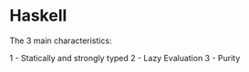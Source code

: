# Haskell

The 3 main characteristics:

1 - Statically and strongly typed
2 - Lazy Evaluation
3 - Purity